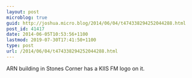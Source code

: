 ```yaml
---
layout: post
microblog: true
guid: http://joshua.micro.blog/2014/06/04/t474338294252044288.html
post_id: 41417
date: 2014-06-05T10:53:56+1100
lastmod: 2019-07-30T17:41:50+1100
type: post
url: /2014/06/04/t474338294252044288.html
---
```

ARN building in Stones Corner has a KIIS FM logo on it.
